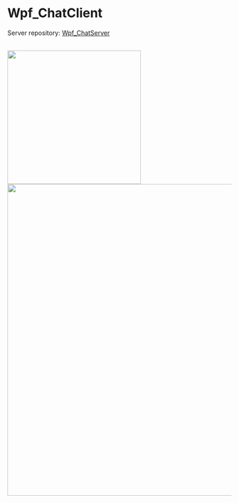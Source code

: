 # Wpf_ChatClient
Server repository: [Wpf_ChatServer](https://github.com/raimax/Wpf_ChatServer)

<br>
<img src="https://user-images.githubusercontent.com/11859342/161054839-65029d1c-5127-4cef-b6ac-75d430d9673e.png" width="300">
<br>
<img src="https://user-images.githubusercontent.com/11859342/161054844-d6157112-59ca-4161-a7fb-aea3aea9b697.png" width="700">
